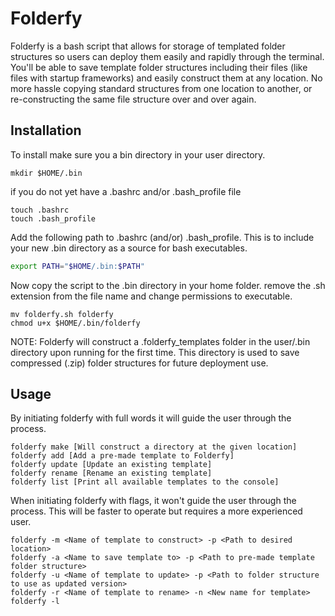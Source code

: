 # Folderfy

Folderfy is a bash script that allows for storage of templated folder structures so users can deploy them easily and rapidly through the terminal.
You'll be able to save template folder structures including their files (like files with startup frameworks) and easily construct them at any location.
No more hassle copying standard structures from one location to another, or re-constructing the same file structure over and over again.

## Installation

To install make sure you a bin directory in your user directory.

```console
mkdir $HOME/.bin
```

if you do not yet have a .bashrc and/or .bash_profile file

```console
touch .bashrc
touch .bash_profile
```

Add the following path to .bashrc (and/or) .bash_profile. This is to include your new .bin directory as a source for bash executables.

```bash
export PATH="$HOME/.bin:$PATH"
```

Now copy the script to the .bin directory in your home folder.
remove the .sh extension from the file name and change permissions to executable.

```console
mv folderfy.sh folderfy
chmod u+x $HOME/.bin/folderfy
```

NOTE: Folderfy will construct a .folderfy_templates folder in the user/.bin directory upon running for the first time.
This directory is used to save compressed (.zip) folder structures for future deployment use.

## Usage

By initiating folderfy with full words it will guide the user through the process.

```console
folderfy make [Will construct a directory at the given location]
folderfy add [Add a pre-made template to Folderfy]
folderfy update [Update an existing template]
folderfy rename [Rename an existing template]
folderfy list [Print all available templates to the console]
```

When initiating folderfy with flags, it won't guide the user through the process.
This will be faster to operate but requires a more experienced user.

```console
folderfy -m <Name of template to construct> -p <Path to desired location>
folderfy -a <Name to save template to> -p <Path to pre-made template folder structure>
folderfy -u <Name of template to update> -p <Path to folder structure to use as updated version>
folderfy -r <Name of template to rename> -n <New name for template>
folderfy -l
```